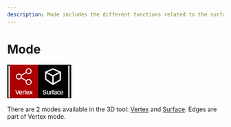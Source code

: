 ```yaml
---
description: Mode includes the different functions related to the surfaces and wireframe.
---
```


# Mode

![](../.gitbook/assets/vertex-and-surface-mode.png)

There are 2 modes available in the 3D tool: [Vertex](vertex-mode.md) and [Surface](surface-mode.md). Edges are part of Vertex mode.

